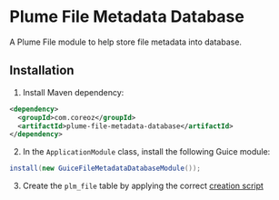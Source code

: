 Plume File Metadata Database
===========================

A Plume File module to help store file metadata into database.

Installation
------------
1. Install Maven dependency:
```xml
<dependency>
  <groupId>com.coreoz</groupId>
  <artifactId>plume-file-metadata-database</artifactId>
</dependency>
```
2. In the `ApplicationModule` class, install the following Guice module:
```java
install(new GuiceFileMetadataDatabaseModule());
```

3. Create the `plm_file` table by applying the correct [creation script](sql/)